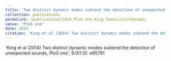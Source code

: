 ```yaml
---
title: 'Two distinct dynamic modes subtend the detection of unexpected sounds'
collection: publications
permalink: /publications/2014_PloS one_King_Twodistinctdynamic
venue: "PloS one"
date: 2014
citation: 'King et al (2014) Two distinct dynamic modes subtend the detection of unexpected sounds, <i>PloS one</i>', 9.0(1.0): e85791
---
```

'King et al (2014) Two distinct dynamic modes subtend the detection of unexpected sounds, <i>PloS one</i>', 9.0(1.0): e85791
